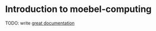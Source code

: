 # Introduction to moebel-computing

TODO: write [great documentation](http://jacobian.org/writing/what-to-write/)

